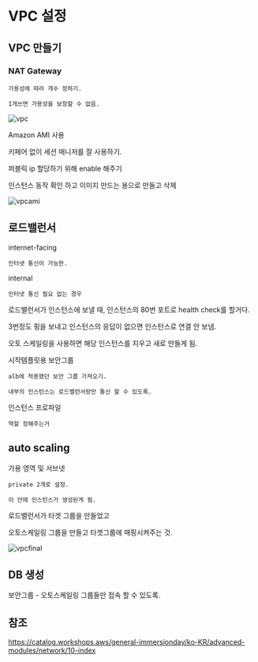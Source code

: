 # VPC 설정 

## VPC 만들기 

### NAT Gateway 

    가용성에 따라 개수 정하기. 

    1개쓰면 가용성을 보장할 수 없음. 

![vpc](../../images/AWS/vpc.jpeg)


Amazon AMI 사용 

키페어 없이 세션 매니저를 잘 사용하기. 

퍼블릭 ip 할당하기 위해 enable 해주기 

인스턴스 동작 확인 하고 이미지 만드는 용으로 만들고 삭제

![vpcami](../../images/AWS/vpcAMI.jpeg)

## 로드밸런서 

internet-facing 

    인터넷 통신이 가능한.

internal 

    인터넷 통신 필요 없는 경우 


로드밸런서가 인스턴스에 보낼 때, 인스턴스의 80번 포트로  health check를 할거다.

3번정도 핑을 보내고 인스턴스의 응답이 없으면 인스턴스로 연결 안 보냄. 

오토 스케일링을 사용하면 해당 인스턴스를 지우고 새로 만들게 됨. 

시작템플릿용 보안그룹 

    alb에 적용했던 보안 그룹 가져오기. 

    내부의 인스턴스는 로드밸런서랑만 통신 할 수 있도록. 

인스턴스 프로파일 

    역할 정해주는거

## auto scaling

가용 영역 및 서브넷 

    private 2개로 설정. 

    이 안에 인스턴스가 생성된게 됨. 

로드밸런서가 타겟 그룹을 만들었고 

오토스케일링 그룹을 만들고 타겟그룹에 매핑시켜주는 것.

![vpcfinal](../../images/AWS/vpcfinal.jpeg)

## DB 생성 

보안그룹 - 오토스케일링 그룹들만 접속 할 수 있도록. 

## 참조 

https://catalog.workshops.aws/general-immersionday/ko-KR/advanced-modules/network/10-index